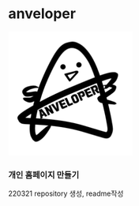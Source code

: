 anveloper
=========
<img src="/img/signature.png" width="50%" height="50%" title="signature" alt="anveloper"/>

### 개인 홈페이지 만들기

220321 repository 생성, readme작성
